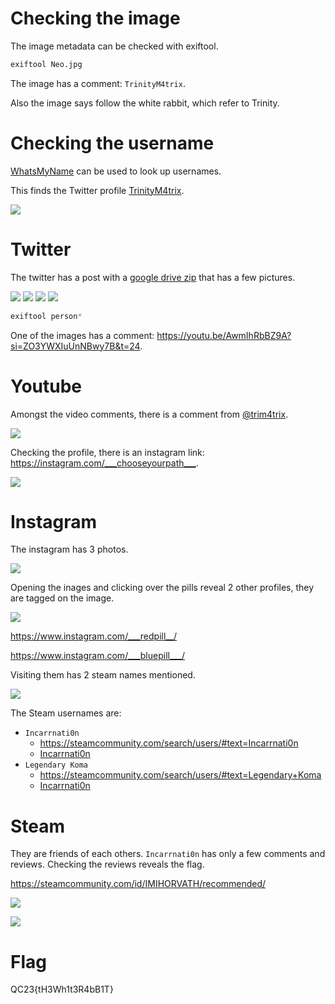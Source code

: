 # Checking the image

The image metadata can be checked with exiftool.

```bash
exiftool Neo.jpg
```

The image has a comment: `TrinityM4trix`.

Also the image says follow the white rabbit, which refer to Trinity.

# Checking the username

[WhatsMyName](https://whatsmyname.app/) can be used to look up usernames.

This finds the Twitter profile [TrinityM4trix](https://twitter.com/TrinityM4trix).

![](screenshots/1.png)

# Twitter

The twitter has a post with a [google drive zip](https://t.co/t0iTuikmyH) that has a few pictures.

![](workdir/person1.png)
![](workdir/person2.png)
![](workdir/person3.png)
![](workdir/person4.png)

```bash
exiftool person*
```

One of the images has a comment: <https://youtu.be/AwmIhRbBZ9A?si=ZO3YWXIuUnNBwy7B&t=24>.

# Youtube

Amongst the video comments, there is a comment from [@trim4trix](www.youtube.com/@trim4trix).

![](screenshots/2.png)

Checking the profile, there is an instagram link: <https://instagram.com/___chooseyourpath___>.

![](screenshots/3.png)

# Instagram

The instagram has 3 photos.

![](screenshots/4.png)

Opening the inages and clicking over the pills reveal 2 other profiles, they are tagged on the image.

![](screenshots/6.png)


<https://www.instagram.com/___redpill__/>

<https://www.instagram.com/___bluepill___/>

Visiting them has 2 steam names mentioned.

![](screenshots/5.png)

The Steam usernames are:
 - `Incarrnati0n`
   - <https://steamcommunity.com/search/users/#text=Incarrnati0n>
   - [Incarrnati0n](https://steamcommunity.com/id/IMIHORVATH)
 - `Legendary Koma`
   - <https://steamcommunity.com/search/users/#text=Legendary+Koma>
   - [Incarrnati0n](https://steamcommunity.com/profiles/76561198070007507)

# Steam

They are friends of each others. `Incarrnati0n` has only a few comments and reviews. Checking the reviews reveals the flag.

https://steamcommunity.com/id/IMIHORVATH/recommended/

![](screenshots/7.png)

![](screenshots/8.png)

# Flag
QC23{tH3Wh1t3R4bB1T}